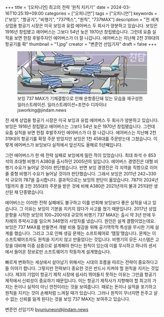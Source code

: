 +++
title = '[오피니언] 최고의 전략 ‘원칙 지키기’'
date = 2024-03-16T10:25:19+09:00
categories = ["오피니언"]
tags = ["오피니언"]
keywords = ["보잉", "항공기", "비행기", "737맥스", "원칙", "737MAX"]
description = "전 세계 상업용 항공기 시장은 미국 보잉과 유럽 에어버스 두 회사가 양분하고 있습니다. 보잉은 1916년 창립됐고 에어버스는 그보다 54년 늦은 1970년 창립됐습니다. 그런데 요즘 실적을 보면 한참 후발주자인 에어버스가 더 잘 나갑니다. 에어버스는 지난해 2천 319대의 항공기를 확"
thumbnail = "1.jpg"
creator = "변준언 선임기자"
draft = false
+++

<figure>
  <img src="1.jpg" alt="no image" />
  <figcaption>보잉 737 MAX가 기체결함으로 인해 운항중단돼 있는 모습을 재구성한 일러스트레이션. 일러스트레이션=조연수 디자이너 jsworking@jindam.news</figcaption>
</figure>


전 세계 상업용 항공기 시장은 미국 보잉과 유럽 에어버스 두 회사가 양분하고 있습니다. 보잉은 1916년 창립됐고 에어버스는 그보다 54년 늦은 1970년 창립됐습니다. 그런데 요즘 실적을 보면 한참 후발주자인 에어버스가 더 잘 나갑니다. 에어버스는 지난해 2천 319대의 항공기를 확정 주문 받았지만 보잉은 1천 456대를 주문받는데 그쳤습니다. 이렇게 에어버스가 보잉보다 실적에서 앞선지도 올해로 5년째입니다.

그런 에어버스가 한 때 전략 실패로 보잉에게 밀린 적이 있었습니다. 최대 좌석 수 853석의 초대형 비행기 A380을 출시하던 2005년의 일입니다. 에어버스 경영진은 대형 비행기 수요가 늘어날 것이라 판단했습니다. 반면 보잉 경영진은 각 지역을 직항으로 이어줄 중형 비행기 수요가 늘어날 것이라 판단했습니다. 그래서 보잉은 2011년 242~330석 규모의 787을 출시합니다. 결과적으로는 보잉의 판단이 옮았습니다. 787이 2024년 1월까지 총 2천 355대의 주문을 받은 것에 비해 A380은 2021년까지 불과 251대만 생산된 채 단종됐습니다.

에어버스는 이러한 전략 실패에도 불구하고 이를 만회해 보잉보다 좋은 실적을 내고 있습니다. 그 이유는 보잉이 기본을 지키지 않다가 사고를 쳤기 때문입니다. 2017년 상업운항을 시작한 보잉의 100~200석대 규모의 비행기 737 MAX는 출시 약 3년 만에 두 차례의 추락사고를 일으켜 346명의 사망자를 냈습니다. 원인은 설계 결함이었는데요. 보잉은 737 MAX를 만들면서 개발 비용 절감을 위해 공기역학적 특성을 무시한 기체 설계를 했습니다. 그리고 그로 인해 생길 문제는 소프트웨어로 ‘땜질’했습니다. 문제는 이 소프트웨어조차도 원칙을 지키지 않고 만들었다는 것입니다. 비행기의 모든 시스템은 고장을 대비해 이중 삼중으로 설계해야 한다는 원칙이 있는데 이를 무시하고 하나의 센서에서 들어온 정보로만 소프트웨어가 작동하게 설계했습니다.

빠르게 변화하는 세상에서 살아남기 위해서는 시대의 흐름을 따르는 전략이 중요하다고들 이야기 합니다. 그렇지만 전략보다 중요한 것은 반드시 지켜야 할 원칙을 지키는 것입니다. 제3의 기업이 항공기 제작 시장에 쉽사리 뛰어들지 못하는 이유는 그만큼 항공기 제작에서 신뢰성이 중요하기 때문입니다. 이는 항공기 제작사가 지향해야 할 최고의 가치는 돈이나 실적이 아닌 안전이라는 것을 보여줍니다. 때로는 돈이나 실적을 포기하고 원칙을 지키는 것이 손해처럼 느껴질 때가 있습니다. 그러나 원칙이 무너지면 돈주고 살 수 없는 신뢰를 잃게 된다는 것을 보잉 737 MAX는 보여주고 있습니다.

변준언 선임기자 byunjuneon@jindam.news


